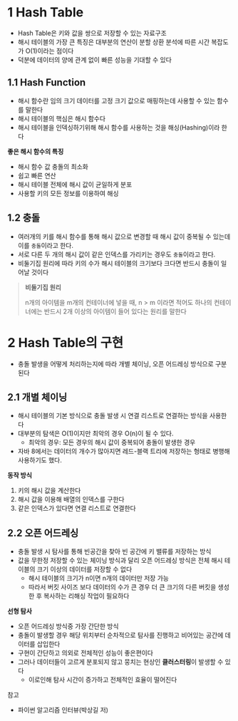 # 1 Hash Table

* Hash Table은 키와 값을 쌍으로 저장할 수 있는 자료구조
* 해시 테이블의 가장 큰 특징은 대부분의 연산이 분할 상환 분석에 따른 시간 복잡도가 O(1)이라는 점이다
* 덕분에 데이터의 양에 관계 없이 빠른 성능을 기대할 수 있다



## 1.1 Hash Function

* 해시 함수란 임의 크기 데이터를 고정 크기 값으로 매핑하는데 사용할 수 있는 함수를 말한다
* 해시 테이블의 핵심은 해시 함수다
* 해시 테이블을 인덱싱하기위해 해시 함수를 사용하는 것을 해싱(Hashing)이라 한다



**좋은 해시 함수의 특징**

* 해시 함수 값 충돌의 최소화
* 쉽고 빠른 연산
* 해시 테이블 전체에 해시 값이 균일하게 분포
* 사용할 키의 모든 정보를 이용하여 해싱



## 1.2 충돌

* 여러개의 키를 해시 함수를 통해 해시 값으로 변경할 때 해시 값이 중복될 수 있는데 이를 `충돌`이라고 한다.
* 서로 다른 두 개의 해시 값이 같은 인덱스를 가리키는 경우도 `충돌`이라고 한다.
* 비둘기집 원리에 따라 키의 수가 해시 테이블의 크기보다 크다면 반드시 충돌이 일어날 것이다



> **비둘기집 원리**
>
> n개의 아이템을 m개의 컨테이너에 넣을 때, n > m 이라면 적어도 하나의 컨테이너에는 반드시 2개 이상의 아이템이 들어 있다는 원리를 말한다



# 2 Hash Table의 구현

* 충돌 발생을 어떻게 처리하는지에 따라 개별 체이닝, 오픈 어드레싱 방식으로 구분된다



## 2.1 개별 체이닝

* 해시 테이블의 기본 방식으로 충돌 발생 시 연결 리스트로 연결하는 방식을 사용한다
* 대부분의 탐색은 O(1)이지만 최악의 경우 O(n)이 될 수 있다.
  * 최악의 경우: 모든 경우의 해시 값이 중복되어 충돌이 발생한 경우
* 자바 8에서는 데이터의 개수가 많아지면 레드-블랙 트리에 저장하는 형태로 병행해 사용하기도 했다.



**동작 방식**

1. 키의 해시 값을 계산한다
2. 해시 값을 이용해 배열의 인덱스를 구한다
3. 같은 인덱스가 있다면 연결 리스트로 연결한다



## 2.2 오픈 어드레싱

* 충돌 발생 시 탐사를 통해 빈공간을 찾아 빈 공간에 키 밸류를 저장하는 방식
* 값을 무한정 저장할 수 있는 체이닝 방식과 달리 오픈 어드레싱 방식은 전체 해시 테이블의 크기 이상의 데이터를 저장할 수 없다
  * 해시 테이블의 크기가 n이면 n개의 데이터만 저장 가능
  * 따라서 버킷 사이즈 보다 데이터의 수가 큰 경우 더 큰 크기의 다른 버킷을 생성한 후 복사하는 리해싱 작업이 필요하다



**선형 탐사**

* 오픈 어드레싱 방식중 가장 간단한 방식
* 충돌이 발생할 경우 해당 위치부터 순차적으로 탐사를 진행하고 비어있는 공간에 데이터를 삽입한다
* 구현이 간단하고 의외로 전체적인 성능이 좋은편이다
* 그러나 데이터들이 고르게 분포되지 않고 뭉치는 현상인 **클러스터링**이 발생할 수 있다
  * 이로인해 탐사 시간이 증가하고 전체적인 효율이 떨어진다



참고

* 파이썬 알고리즘 인터뷰(박상길 저)